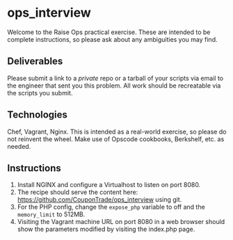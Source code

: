 # ops_interview

Welcome to the Raise Ops practical exercise.  These are intended to be complete instructions, so please ask about any ambiguities you may find.

## Deliverables

Please submit a link to a *private* repo or a tarball of your scripts via email to the engineer that sent you this problem.
All work should be recreatable via the scripts you submit.

## Technologies

Chef, Vagrant, Nginx.  This is intended as a real-world exercise, so please do not reinvent the wheel.  Make use of Opscode cookbooks, Berkshelf, etc. as needed.

## Instructions

1.  Install NGINX and configure a Virtualhost to listen on port 8080.
1.  The recipe should serve the content here: https://github.com/CouponTrade/ops_interview using git.
1.  For the PHP config, change the `expose_php` variable to off and the `memory_limit` to 512MB.
1.  Visiting the Vagrant machine URL on port 8080 in a web browser should show the parameters modified by visiting the index.php page.
